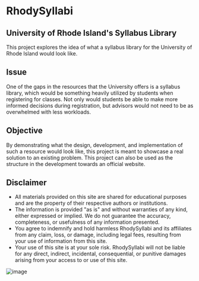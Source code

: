 # RhodySyllabi
## University of Rhode Island's Syllabus Library
This project explores the idea of what a syllabus library for the University of Rhode Island would look like. 
## Issue
One of the gaps in the resources that the University offers is a syllabus library, which would be something heavily utilized by students when registering for classes.
Not only would students be able to make more informed decisions during registration, but advisors would not need to be as overwhelmed with less workloads.

## Objective
By demonstrating what the design, development, and implementation of such a resource would look like, this project is meant to showcase a real solution to an existing problem. This project can also be used as the structure in the development towards an official website.

## Disclaimer
- All materials provided on this site are shared for educational purposes and are the property of their respective authors or institutions.
- The information is provided "as is" and without warranties of any kind, either expressed or implied. We do not guarantee the accuracy, completeness, or usefulness of any information presented.
- You agree to indemnify and hold harmless RhodySyllabi and its affiliates from any claim, loss, or damage, including legal fees, resulting from your use of information from this site.
- Your use of this site is at your sole risk. RhodySyllabi will not be liable for any direct, indirect, incidental, consequential, or punitive damages arising from your access to or use of this site.


![image](https://github.com/ernolfur/RhodySyllabi/assets/86808155/6078072a-02c2-4b77-806d-90fc1dbf848d)
